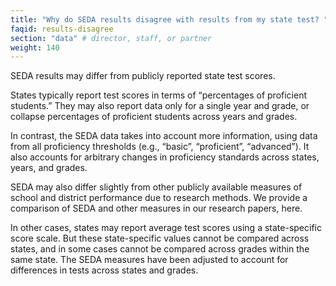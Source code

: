 ```yaml
---
title: "Why do SEDA results disagree with results from my state test? "
faqid: results-disagree
section: "data" # director, staff, or partner
weight: 140
---
```

SEDA results may differ from publicly reported state test scores. 

States typically report test scores in terms of “percentages of proficient students.” They may also report data only for a single year and grade, or collapse percentages of proficient students across years and grades. 

In contrast, the SEDA data takes into account more information, using data from all proficiency thresholds (e.g., “basic”, “proficient”, “advanced”). It also accounts for arbitrary changes in proficiency standards across states, years, and grades. 

SEDA may also differ slightly from other publicly available measures of school and district performance due to research methods. We provide a comparison of SEDA and other measures in our research papers, here. 

In other cases, states may report average test scores using a state-specific score scale. But these state-specific values cannot be compared across states, and in some cases cannot be compared across grades within the same state. The SEDA measures have been adjusted to account for differences in tests across states and grades.



